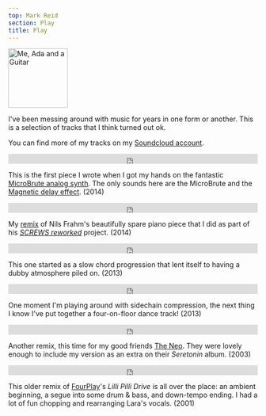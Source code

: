 ```yaml
---
top: Mark Reid
section: Play
title: Play
---
```


<img class='inset right' src='/pics/me_guitar.jpg' title='Mark Reid' alt='Me, Ada and a Guitar' width='120px' />


I've been messing around with music for years in one form or another. This is a selection of tracks that I think turned out ok.

You can find more of my tracks on my [Soundcloud account](https://soundcloud.com/mdreid-1).

<!-- Watching -->

<iframe width="100%" height="20" scrolling="no" frameborder="no" src="https://w.soundcloud.com/player/?url=https%3A//api.soundcloud.com/tracks/180849267&amp;color=0066cc&amp;inverse=false&amp;auto_play=false&amp;show_user=true"></iframe>

This is the first piece I wrote when I got my hands on the fantastic [MicroBrute analog synth](http://www.arturia.com/products/hardware-synths/microbrute). The only sounds here are the MicroBrute and the [Magnetic delay effect](https://www.ableton.com/en/blog/dub-machines-analog-delay-max-for-live/). (2014)

<!-- You (Amity Mix) -->

<iframe width="100%" height="20" scrolling="no" frameborder="no" src="https://w.soundcloud.com/player/?url=https%3A//api.soundcloud.com/tracks/163803179&amp;color=0066cc&amp;inverse=false&amp;auto_play=false&amp;show_user=true"></iframe>

My [remix](http://reworked.nilsfrahm.com/rework/YOU/you-mark-reid) of Nils Frahm's beautifully spare piano piece that I did as part of his _[SCREWS reworked](http://reworked.nilsfrahm.com)_ project. (2014)


<!-- Piano Dub -->

<iframe width="100%" height="20" scrolling="no" frameborder="no" src="https://w.soundcloud.com/player/?url=https%3A//api.soundcloud.com/tracks/122427080&amp;color=0066cc&amp;inverse=false&amp;auto_play=false&amp;show_user=true"></iframe>

This one started as a slow chord progression that lent itself to having a dubby atmosphere piled on. (2013)


<!-- Is it dangerous? -->

<iframe width="100%" height="20" scrolling="no" frameborder="no" src="https://w.soundcloud.com/player/?url=https%3A//api.soundcloud.com/tracks/127795795&amp;color=0066cc&amp;inverse=false&amp;auto_play=false&amp;show_user=true"></iframe>

One moment I'm playing around with sidechain compression, the next thing I know I've put together a four-on-floor dance track! (2013)


<!-- Angular Touches -->

<iframe width="100%" height="20" scrolling="no" frameborder="no" src="https://w.soundcloud.com/player/?url=https%3A//api.soundcloud.com/tracks/131972750&amp;color=0066cc&amp;inverse=false&amp;auto_play=false&amp;show_user=true"></iframe>

Another remix, this time for my good friends [The Neo](http://theneo.com/funk/). They were lovely enough to include my version as an extra on their _Seretonin_ album. (2003)


<!-- Lilli Pilli Drive -->

<iframe width="100%" height="20" scrolling="no" frameborder="no" src="https://w.soundcloud.com/player/?url=https%3A//api.soundcloud.com/tracks/131973405&amp;color=0066cc&amp;inverse=false&amp;auto_play=false&amp;show_user=true"></iframe>

This older remix of [FourPlay](http://www.fourplay.com.au)'s _Lilli Pilli Drive_ is all over the place: an ambient beginning, a segue into some drum &amp; bass, and down-tempo ending. I had a lot of fun chopping and rearranging Lara's vocals. (2001)